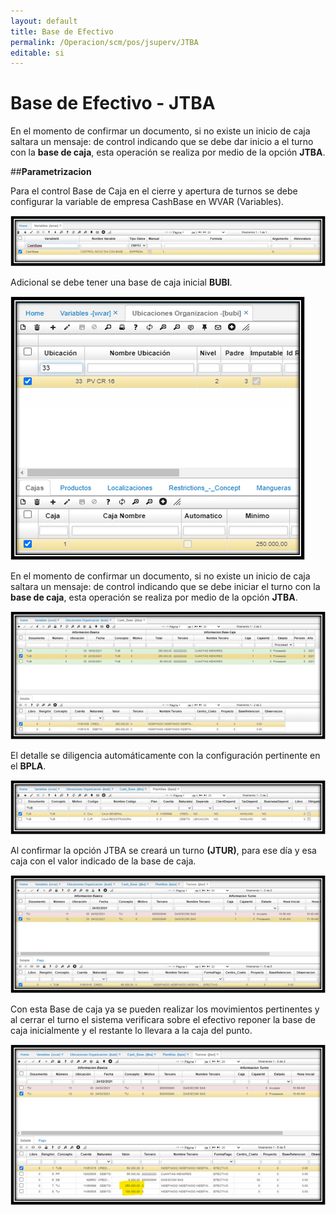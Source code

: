 ```yaml
---
layout: default
title: Base de Efectivo
permalink: /Operacion/scm/pos/jsuperv/JTBA
editable: si
---
```


# Base de Efectivo - JTBA

En el momento de confirmar un documento, si no existe un inicio de caja saltara un mensaje: de control indicando que se debe dar inicio a el turno con la **base de caja**,  esta operación se realiza por medio de la opción **JTBA**.  

##**Parametrizacion**

Para el control Base de Caja en el cierre y apertura de turnos se debe configurar la variable de empresa CashBase en WVAR (Variables).  

![](jtba1.png)  

Adicional se debe tener una base de caja inicial **BUBI**.  

![](jtba2.png)  

En el momento de confirmar un documento, si no existe un inicio de caja saltara un mensaje: de control indicando que se debe iniciar el turno con la **base de caja**,  esta operación se realiza por medio de la opción **JTBA**.  

![](jtba3.png)  

El detalle se diligencia automáticamente con la configuración pertinente en el **BPLA**.  

![](jtba4.png)  

Al confirmar la opción JTBA se creará un turno **(JTUR)**, para ese día y esa caja con el valor indicado de la base de caja.    

![](jtba5.png)  

Con esta Base de caja ya se pueden realizar los movimientos pertinentes y al cerrar el turno el sistema verificara sobre el efectivo reponer la base de caja inicialmente y el restante lo llevara a la caja del punto.  

![](jtba6.png)  




